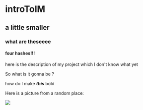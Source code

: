 # introToIM
## a little smaller
### what are theseeee
#### four hashes!!!
here is the description of my project which I don't know what yet

So what is it gonna be ?

how do I make ***this*** bold

Here is a picture from a random place:

![](https://hatrabbits.com/wp-content/uploads/2017/01/random.jpg)
